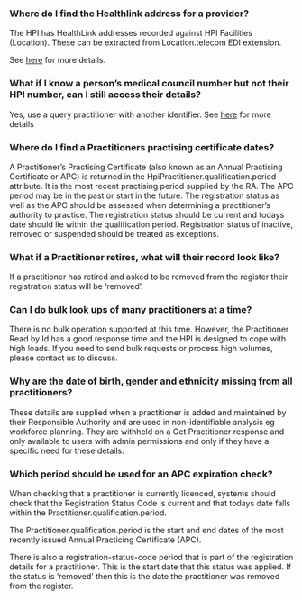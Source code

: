  

### Where do I find the Healthlink address for a provider?
The HPI has HealthLink addresses recorded against HPI Facilities (Location).
These can be extracted from Location.telecom EDI extension.

See [here](/Guidance.html#lookup-edi-for-an-enrolled-patients-gp) for more details.

 

### What if I know a person’s medical council number but not their HPI number, can I still access their details?

Yes, use a query practitioner with another identifier. See [here](/searchPractitioner.html#query-practitioner-with-another-identifier)  for more details

 

### Where do I find a Practitioners practising certificate dates?

A Practitioner’s Practising Certificate (also known as an Annual Practising Certificate or APC) is returned in the HpiPractitioner.qualification.period attribute.  It is the most recent practising period supplied by the RA. The APC period may be in the past or start in the future.  The registration status as well as the APC should be assessed when determining a practitioner’s authority to practice. The registration status should be current and todays date should lie within the qualification.period. Registration status of inactive, removed or suspended should be treated as exceptions.

 

### What if a Practitioner retires, what will their record look like?

If a practitioner has retired and asked to be removed from the register their registration status will be ‘removed’.

 

### Can I do bulk look ups of many practitioners at a time?

There is no bulk operation supported at this time. However, the Practitioner Read by Id has a good response time and the HPI is designed to cope with high loads. If you need to send bulk requests or process high volumes, please contact us to discuss.



### Why are the date of birth, gender and ethnicity missing from all practitioners?

These details are supplied when a practitioner is added and maintained by their Responsible Authority and are used in non-identifiable analysis eg workforce planning. They are withheld on a Get Practitioner response and only available to users with admin permissions and only if they have a specific need for these details.


### Which period  should be used for an APC expiration check?

When checking that a practitioner is currently licenced, systems should check that the Registration Status Code is current and that todays date falls within the Practitioner.qualification.period.

The Practitioner.qualification.period is the start and end dates of the most recently issued Annual Practicing Certificate (APC).

There is also a registration-status-code period that is part of the registration details for a practitioner. This is the start date that this status was applied.  If the status is ‘removed’ then this is the date the practitioner was removed from the register.

